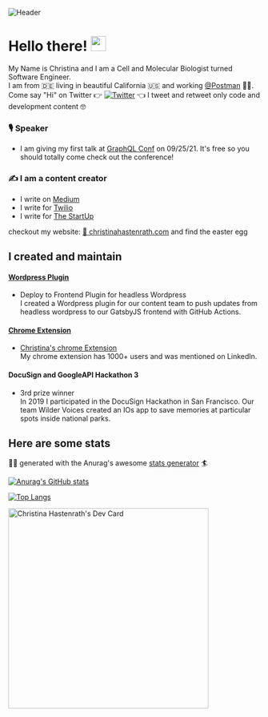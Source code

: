 
![Header](https://user-images.githubusercontent.com/36343528/134778108-3a51f40e-f6ef-4139-bcc2-ffd4376def37.png)


# Hello there! <img src="https://raw.githubusercontent.com/MartinHeinz/MartinHeinz/master/wave.gif" width="30px">
My Name is Christina and I am a Cell and Molecular Biologist turned Software Engineer. </br >
I am from 🇩🇪 living in beautiful California 🇺🇸 and working [@Postman](https://www.postman.com/) 👨‍🚀. </br >
Come say "Hi" on Twitter 👉 [![Twitter](https://img.shields.io/twitter/follow/ettinchen.svg?style=social&label=@ettinchen)](https://twitter.com/ettinchen) 👈 I tweet and retweet only code and development content 🤓 </br >




<!-- ![](https://img.shields.io/badge/LinkedIn-0077B5?style=for-the-badge&logo=linkedin&logoColor=white) -->

### 🎙️ Speaker
* I am giving my first talk at [GraphQL Conf](https://graphqlconf.org/schedule) on 09/25/21. It's free so you should totally come check out the conference! 

### ✍️ I am a content creator
* I write on [Medium](https://christinavhastenrath.medium.com/)
* I write for [Twilio](https://www.twilio.com/blog/create-wordpress-plugin-rebuild-gatsby-app-aws-github-actions)
* I write for [The StartUp](https://medium.com/swlh/make-algolia-search-results-more-relevant-8cfecead0a6b)

checkout my website: [🦄 christinahastenrath.com](https://www.christinahastenrath.com) and find the easter egg 




## I created and maintain

#### [Wordpress Plugin](https://github.com/ch264/WP-GH-actions)
* Deploy to Frontend Plugin for headless Wordpress <br />
I created a Wordpress plugin for our content team to push updates from headless wordpress to our GatsbyJS frontend with GitHub Actions.

#### [Chrome Extension](https://github.com/ch264/Chrome_extension)
* [Christina's chrome Extension](https://chrome.google.com/webstore/detail/christinas-chrome-extensi/kmmafchjenalicnigbddpgjdigkmoomj?hl=en-GB) <br />
My chrome extension has 1000+ users and was mentioned on LinkedIn.

#### DocuSign and GoogleAPI Hackathon 3
* 3rd prize winner <br />
In 2019 I participated in the DocuSign Hackathon in San Francisco. Our team Wilder Voices created an IOs app to save memories at particular spots inside national parks.

<!-- 
## Technologies and Tools
![](https://img.shields.io/badge/Code-JavaScript-informational?style=flat&logo=<LOGO_NAME>&logoColor=white&color=blue)

![](https://img.shields.io/badge/Code-JavaScript-informational?style=plastic&logo=appveyor=<LOGO_NAME>&logoColor=white&color=2bbc8a) -->

## Here are some stats 

🚣‍♀️ generated with the Anurag's awesome [stats generator](https://github.com/anuraghazra/github-readme-stats) 🏄

[![Anurag's GitHub stats](https://github-readme-stats.vercel.app/api?username=ch264)](https://github.com/ch264/github-readme-stats)

[![Top Langs](https://github-readme-stats.vercel.app/api/top-langs/?username=ch264&layout=compact)](https://github.com/ch264/github-readme-stats)

<a href="https://app.daily.dev/ch264"><img src="https://api.daily.dev/devcards/a6537e589bf4421cbba6f312dd444673.png?r=wkt" width="400" alt="Christina Hastenrath's Dev Card"/></a>



<!-- ![](https://komarev.com/ghpvc/?username=ch264) -->


<!-- <a href="https://github.com/anuraghazra/github-readme-stats">
  <img align="left" src="https://github-readme-stats.vercel.app/api/top-langs/?username=ch264&layout=compact" />
</a>
<a href="https://github.com/anuraghazra/convoychat">
  <img align="right" src="https://github-readme-stats.vercel.app/api?username=ch264" />
</a> -->





<!--
**ch264/ch264** is a ✨ _special_ ✨ repository because its `README.md` (this file) appears on your GitHub profile.

Here are some ideas to get you started:

- 🔭 I’m currently working on ...
- 🌱 I’m currently learning ...
- 👯 I’m looking to collaborate on ...
- 🤔 I’m looking for help with ...
- 💬 Ask me about ...
- 📫 How to reach me: ...
- 😄 Pronouns: ...
- ⚡ Fun fact: ...
-->
